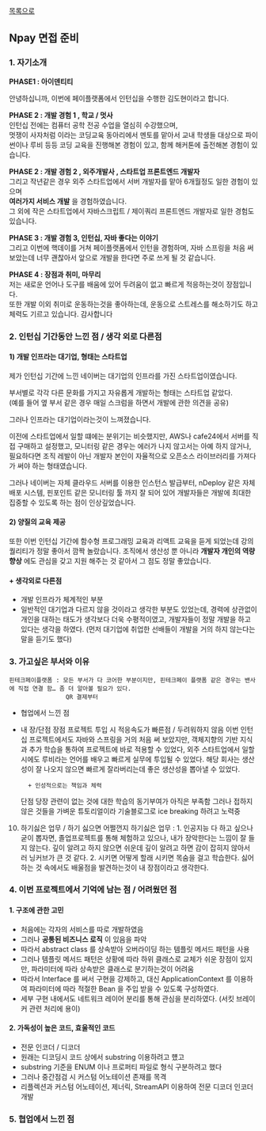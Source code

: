 [목록으로](https://github.com/Donsworkout/techInterview/blob/master/README.md)

## Npay 면접 준비
### 1. 자기소개
**PHASE1 : 아이덴티티**

안녕하십니까, 이번에 페이플랫폼에서 인턴십을 수행한 김도현이라고 합니다.

**PHASE 2 : 개발 경험 1 , 학교 / 멋사**  
인턴십 전에는 컴퓨터 공학 전공 수업을 열심히 수강했으며,  
멋쟁이 사자처럼 이라는 코딩교육 동아리에서 멘토를 맡아서 교내 학생들 대상으로 파이썬이나 루비 등등 코딩 교육을 진행해본 경험이 있고, 함께 해커톤에 출전해본 경험이 있습니다.

**PHASE 2 : 개발 경험 2 , 외주개발사 , 스타트업 프론트엔드 개발자**  
그리고 작년같은 경우 외주 스타트업에서 서버 개발자를 맡아 6개월정도 일한 경험이 있으며  
**여러가지 서비스 개발** 을 경험하였습니다.  
그 외에 작은 스타트업에서 자바스크립트 / 제이쿼리 프론트엔드 개발자로 일한 경험도 있습니다. 

**PHASE 3 : 개발 경험 3, 인턴십, 자바 좋다는 이야기**  
그리고 이번에 핵데이를 거쳐 페이플랫폼에서 인턴을 경험하며, 자바 스프링을 처음 써 보았는데 너무 괜찮아서 앞으로 개발을 한다면 주로 쓰게 될 것 같습니다.

**PHASE 4 : 장점과 취미, 마무리**  
저는 새로운 언어나 도구를 배움에 있어 두려움이 없고 빠르게 적응하는것이 장점입니다.  
또한 개발 이외 취미로 운동하는것을 좋아하는데, 운동으로 스트레스를 해소하기도 하고 체력도 기르고 있습니다. 감사합니다


### 2. 인턴십 기간동안 느낀 점 / 생각 외로 다른점

#### 1) 개발 인프라는 대기업, 형태는 스타트업
제가 인턴십 기간에 느낀 네이버는 대기업의 인프라를 가진 스타트업이였습니다.  

부서별로 각각 다른 문화를 가지고 자유롭게 개발하는 형태는 스타트업 같았다.  
(예를 들어 옆 부서 같은 경우 매일 스크럼을 하면서 개발에 관한 의견을 공유)  

그러나 인프라는 대기업이라는것이 느껴졌습니다.

이전에 스타트업에서 일할 떄에는 분위기는 비슷했지만, AWS나 cafe24에서 서버를 직접 구매하고 설정했고, 모니터링 같은 경우는 에러가 나지 않고서는 아예 하지 않거나, 필요하다면 조직 레발이 아닌 개발자 본인이 자율적으로 오픈소스 라이브러리를 가져다가 써야 하는 형태였습니다.

그러나 네이버는 자체 클라우드 서버를 이용한 인스턴스 발급부터, nDeploy 같은 자체 배포 시스템, 핀포인트 같은 모니터링 툴 까지 잘 되어 있어 개발자들은 개발에 최대한 집중할 수 있도록 하는 점이 인상깊었습니다.

#### 2) 양질의 교육 제공
또한 이번 인턴십 기간에 함수형 프로그래밍 교육과 리액트 교육을 듣게 되었는데 강의 퀄리티가 정말 좋아서 깜짝 놀랐습니다.
조직에서 생산성 뿐 아니라 **개발자 개인의 역량 향상** 에도 관심을 갖고 지원 해주는 것 같아서 그 점도 정말 좋았습니다. 

#### + 생각외로 다른점 
- 개발 인프라가 체계적인 부분
- 일반적인 대기업과 다르지 않을 것이라고 생각한 부분도 있었는데, 경력에 상관없이 개인을 대하는 태도가 생각보다 더욱 수평적이였고, 개발자들이 정말 개발을 하고 있다는 생각을 하였다. (먼저 대기업에 취업한 선배들이 개발을 거의 하지 않는다는 말을 듣기도 했다)

### 3. 가고싶은 부서와 이유
	핀테크페이플랫폼 : 모든 부서가 다 코어한 부분이지만, 핀테크페이 플랫폼 같은 경우는 밴사에 직접 연결 함… 좀 더 알아볼 필요가 있다.
					QR 결제부터 
- 협업에서 느낀 점
- 내 장/단점 
	장점
		프로젝트 투입 시 적응속도가 빠른점 / 두려워하지 않음 
		이번 인턴십 프로젝트에서도 자바와 스프링을 거의 처음 써 보았지만, 객체지향의 기반 지식과 추가 학습을 통하여 프로젝트에 바로 적용할 수 있었다,
		외주 스타트업에서 일할 시에도 루비라는 언어를 배우고 빠르게 실무에 투입될 수 있었다. 해당 회사는 생산성이 잘 나오지 않으면 빠르게 잘라버리는데 
		좋은 생산성을 뽑아낼 수 있었다. 
		
		+ 인성적으로는 책임과 체력 
	단점
		당장 관련이 없는 것에 대한 학습의 동기부여가 아직은 부족함
		그러나 접하지 않은 것들을 가벼운 튜토리얼이라 기술블로그로 ice breaking 하려고 노력중 
10. 하기싫은 업무 / 하기 싫으면 어쩔껀지
	하기싫은 업무 : 
		1. 인공지능 
		다 하고 싶으나 굳이 뽑자면,
		졸업프로젝트를 통해 체험하고 있으나, 내가 장악한다는 느낌이 잘 들지 않는다. 깊이 알려고 하지 않으면 쉬운데 깊이 알려고 하면 감이 잡히지 않아서 러		닝커브가 큰 것 같다. 
		2. 시키면 어떻게 할래
		시키면 목숨을 걸고 학습한다. 싫어하는 것 속에서도 배울점을 발견하는것이 내 장점이라고 생각한다. 
	

### 4. 이번 프로젝트에서 기억에 남는 점 / 어려웠던 점

#### 1. 구조에 관한 고민
- 처음에는 각자의 서비스를 따로 개발하였음
- 그러나 **공통된 비즈니스 로직** 이 있음을 파악 
- 따라서 abstract class 를 상속받아 오버라이딩 하는 템플릿 메서드 패턴을 사용
- 그러나 템플릿 메서드 패턴은 상황에 따라 하위 클래스로 교체가 쉬운 장점이 있지만, 파라미터에 따라 상속받은 클래스로 분기하는것이 어려움
- 따라서 Interface 를 써서 구현을 강제하고, 대신 ApplicationContext 를 이용하여 파라미터에 따라 적절한 Bean 을 주입 받을 수 있도록 구성하였다.
- 세부 구현 내에서도 네트워크 레이어 분리를 통해 관심을 분리하였다. (서킷 브레이커 관련 처리에 용이)

#### 2. 가독성이 높은 코드, 효울적인 코드
- 전문 인코더 / 디코더
- 원래는 디코딩시 코드 상에서 substring 이용하려고 헀고
- substring 기준을 ENUM 이나 프로퍼티 파일로 형식 구분하려고 했다
- 그러나 중간점검 시 커스텀 어노테이션 존재를 목격
- 리플렉션과 커스텀 어노테이션, 제너릭, StreamAPI 이용하여 전문 디코더 인코더 개발

### 5. 협업에서 느낀 점